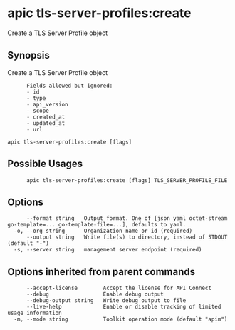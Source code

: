 # apic tls-server-profiles:create

Create a TLS Server Profile object

## Synopsis

Create a TLS Server Profile object
          
          Fields allowed but ignored:
          - id
          - type
          - api_version
          - scope
          - created_at
          - updated_at
          - url

```
apic tls-server-profiles:create [flags]
```

## Possible Usages

```
      apic tls-server-profiles:create [flags] TLS_SERVER_PROFILE_FILE
```

## Options

```
      --format string   Output format. One of [json yaml octet-stream go-template=... go-template-file=...], defaults to yaml.
  -o, --org string      Organization name or id (required)
      --output string   Write file(s) to directory, instead of STDOUT (default "-")
  -s, --server string   management server endpoint (required)
```

## Options inherited from parent commands

```
      --accept-license        Accept the license for API Connect
      --debug                 Enable debug output
      --debug-output string   Write debug output to file
      --live-help             Enable or disable tracking of limited usage information
  -m, --mode string           Toolkit operation mode (default "apim")
```
